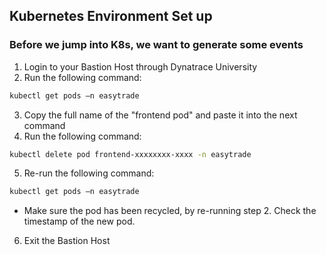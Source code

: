 ## Kubernetes Environment Set up

### Before we jump into K8s, we want to generate some events

1. Login to your Bastion Host through Dynatrace University
2. Run the following command:

```bash
kubectl get pods –n easytrade
```

3. Copy the full name of the "frontend pod" and paste it into the next command
4. Run the following command: 

```bash
kubectl delete pod frontend-xxxxxxxx-xxxx -n easytrade
```

5. Re-run the following command: 

```bash
kubectl get pods –n easytrade
```

* Make sure the pod has been recycled, by re-running step 2. Check the timestamp of the new pod. 

6. Exit the Bastion Host 

